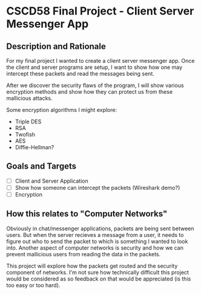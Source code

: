 # CSCD58 Final Project - Client Server Messenger App

## Description and Rationale

For my final project I wanted to create a client server messenger app. Once the client and server programs are setup, I want to show how one may intercept these packets and read the messages being sent.

After we discover the security flaws of the program, I will show various encryption methods and show how they can protect us from these mallicious attacks.

Some encryption algorithms I might explore:

- Triple DES
- RSA
- Twofish
- AES 
- Diffie-Hellman?

## Goals and Targets

- [ ] Client and Server Application
- [ ] Show how someone can intercept the packets (Wireshark demo?)
- [ ] Encryption

## How this relates to "Computer Networks"

Obviously in chat/messenger applications, packets are being sent between users. But when the server recieves a message from a user, it needs to figure out who to send the packet to which is something I wanted to look into.
Another aspect of computer networks is security and how we can prevent mallicious users from reading the data in the packets. 

This project will explore how the packets get routed and the security component of networks. I'm not sure how technically difficult this project would be considered as so feedback on that would be appreciated (is this too easy or too hard).
